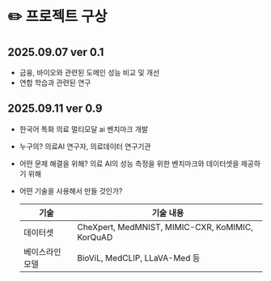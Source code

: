 # ✏️ 프로젝트 구상

## 2025.09.07 ver 0.1
- 금융, 바이오와 관련된 도메인 성능 비교 및 개선
- 연합 학습과 관련된 연구
## 2025.09.11 ver 0.9
- 한국어 특화 의료 멀티모달 ai 벤치마크 개발
- 누구의? 의료AI 연구자, 의료데이터 연구기관
- 어떤 문제 해결을 위해? 의료 AI의 성능 측정을 위한 벤치마크와 데이터셋을 제공하기 위해
- 어떤 기술을 사용해서 만들 것인가?
  
  | 기술 | 기술 내용  |
    |---|----------|
    | 데이터셋| CheXpert, MedMNIST, MIMIC-CXR, KoMIMIC, KorQuAD |
    | 베이스라인 모델 | BioViL, MedCLIP, LLaVA-Med 등 |
